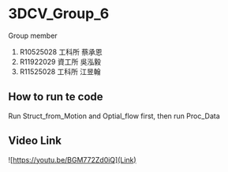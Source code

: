 # 3DCV_Group_6

Group member
1. R10525028 工科所 蔡承恩
2. R11922029 資工所 吳泓毅
3. R11525028 工科所 江昱翰

## How to run te code
Run Struct_from_Motion and Optial_flow first, then run Proc_Data

## Video Link 
![https://youtu.be/BGM772Zd0iQ](Link)


